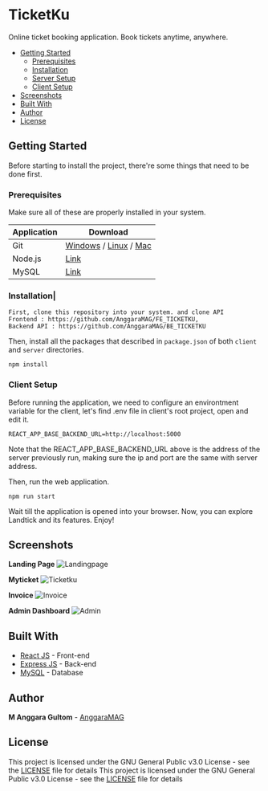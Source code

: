 # TicketKu
Online ticket booking application. Book tickets anytime, anywhere.


- [Getting Started](#getting-started)
  - [Prerequisites](#prerequisites)
  - [Installation](#installation)
  - [Server Setup](#server-setup)
  - [Client Setup](#client-setup)
- [Screenshots](#screenshots)
- [Built With](#built-with)
- [Author](#author)
- [License](#license)

## Getting Started

Before starting to install the project, there're some things that need to be done first.

### Prerequisites

Make sure all of these are properly installed in your system.

| Application  | Download                                                                            |
| ------------ | ----------------------------------------------------------------------------------- |
| Git          | [Windows](https://gitforwindows.org/) / [Linux](https://git-scm.com/download/linux) / [Mac](https://git-scm.com/download/mac)  |
| Node.js      | [Link](https://nodejs.org/en/download/)                                             |
| MySQL        | [Link](https://www.mysql.com/downloads/)         

### Installation|
```
First, clone this repository into your system. and clone API 
Frontend : https://github.com/AnggaraMAG/FE_TICKETKU,
Backend API : https://github.com/AnggaraMAG/BE_TICKETKU
```

Then, install all the packages that described in `package.json` of both `client` and `server` directories.
```
npm install
```

### Client Setup

Before running the application, we need to configure an environtment variable for the client, let's find .env file in client's root project, open and edit it.

```
REACT_APP_BASE_BACKEND_URL=http://localhost:5000
```
Note that the REACT_APP_BASE_BACKEND_URL above is the address of the server previously run, making sure the ip and port are the same with server address.

Then, run the web application.

`npm run start`

Wait till the application is opened into your browser. Now, you can explore Landtick and its features. Enjoy!

## Screenshots

<strong>Landing Page</strong>
![Landingpage](https://user-images.githubusercontent.com/51870433/76189673-de2fe880-620d-11ea-9b20-1a623d67b21a.png)

<strong>Myticket</strong>
![Ticketku](https://user-images.githubusercontent.com/51870433/76189742-0c152d00-620e-11ea-9f21-f433dd8a2ff7.png)

<strong>Invoice</strong>
![Invoice](https://user-images.githubusercontent.com/51870433/76189796-22bb8400-620e-11ea-8a71-2b5a74fc3033.png)

<strong>Admin Dashboard</strong>
![Admin](https://user-images.githubusercontent.com/51870433/76189806-264f0b00-620e-11ea-8d96-83fe8372b73c.png)

## Built With

- [React JS](https://reactjs.org/) - Front-end
- [Express JS](https://expressjs.com) - Back-end
- [MySQL](https://www.mysql.com) - Database

## Author

**M Anggara Gultom** - [AnggaraMAG](https://github.com/AnggaraMAG)

## License

This project is licensed under the GNU General Public v3.0 License - see the [LICENSE](LICENSE) file for details
This project is licensed under the GNU General Public v3.0 License - see the [LICENSE](LICENSE) file for details
